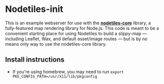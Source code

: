 Nodetiles-init
================

This is an example webserver for use with the **[nodetiles-core](http://github.com/codeforamerica/nodetiles-core)** library, a fully-featured map rendering library for Node.js. This code is meant to be a convenient starting place for using Nodetiles to build a slippy-map &mdash; including Leaflet, Wax, and default asset/image routes &mdash; but is by no means only way to use the nodetiles-core library.

Install instructions
--------------------

* If you're using homebrew, you may need to run `export PKG_CONFIG_PATH=/usr/X11/lib/pkgconfig`
